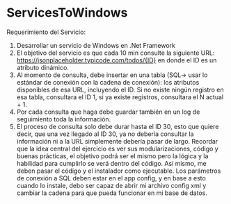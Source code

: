 # ServicesToWindows
Requerimiento del Servicio:
1) Desarrollar un servicio de Windows en .Net Framework
2) El objetivo del servicio es que cada 10 min consulte la siguiente URL: https://jsonplaceholder.typicode.com/todos/{ID} en donde el ID es un atributo dinámico.
3) Al momento de consulta, debe insertar en una tabla (SQL-> usar lo estándar de conexión con la cadena de conexión): los atributos disponibles de esa URL, incluyendo el ID. Si no existe ningún registro en esa tabla, consultara el ID 1, si ya existe registros, consultara el N actual + 1.
4) Por cada consulta que haga debe guardar también en un log de seguimiento toda la información.
5) El proceso de consulta solo debe durar hasta el ID 30, esto que quiere decir, que una vez llegado al ID 30, ya no debería consultar la información ni a la URL simplemente debería pasar de largo.
Recordar que la idea central del ejercicio es ver sus modularizaciones, código y buenas prácticas, el objetivo podrá ser el mismo pero la lógica y la habilidad para cumplirlo se verá dentro del código.
Así mismo, me deben pasar el código y el instalador como ejecutable.
Los parámetros de conexión a SQL deben estar en el app config, y en base a esto cuando lo instale, debo ser capaz de abrir mi archivo config xml y cambiar la cadena para que pueda funcionar en mi base de datos.
